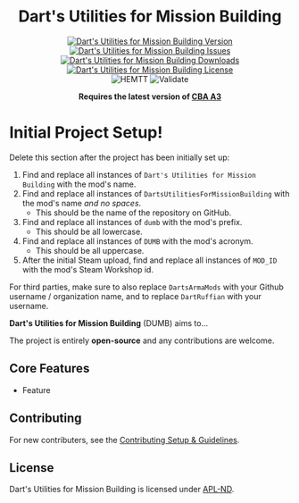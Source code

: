 <!-- If you want to make changes to this README, you need to also modify the README.md in the docs folder as well -->

<h1 align="center">Dart's Utilities for Mission Building</h1>
<p align="center">
    <a href="https://github.com/DartsArmaMods/DartsUtilitiesForMissionBuilding/releases/latest">
        <img src="https://img.shields.io/badge/Version-0.0.0-blue?style=flat-square" alt="Dart's Utilities for Mission Building Version">
    </a>
    <a href="https://github.com/DartsArmaMods/DartsUtilitiesForMissionBuilding/issues">
        <img src="https://img.shields.io/github/issues-raw/DartsArmaMods/DartsUtilitiesForMissionBuilding.svg?style=flat-square&label=Issues" alt="Dart's Utilities for Mission Building Issues">
    </a>
    <a href="https://steamcommunity.com/sharedfiles/filedetails/?id=MOD_ID">
        <img src="https://img.shields.io/steam/downloads/MOD_ID.svg?style=flat-square&label=Downloads" alt="Dart's Utilities for Mission Building Downloads">
    </a>
    <a href="https://github.com/DartsArmaMods/DartsUtilitiesForMissionBuilding/blob/master/LICENSE">
        <img src="https://img.shields.io/badge/License-APL ND-red?style=flat-square" alt="Dart's Utilities for Mission Building License">
    </a>
    <br>
    <img src="https://img.shields.io/github/actions/workflow/status/DartsArmaMods/DartsUtilitiesForMissionBuilding/hemtt.yml?style=flat-square&label=HEMTT" alt="HEMTT">
    <img src="https://img.shields.io/github/actions/workflow/status/DartsArmaMods/DartsUtilitiesForMissionBuilding/arma.yml?style=flat-square&label=Validate" alt="Validate">
</p>

<p align="center">
    <b>Requires the latest version of <a href="https://github.com/CBATeam/CBA_A3/releases/latest">CBA A3</a></b>
</p>

# Initial Project Setup!
Delete this section after the project has been initially set up:
1. Find and replace all instances of `Dart's Utilities for Mission Building` with the mod's name.
2. Find and replace all instances of `DartsUtilitiesForMissionBuilding` with the mod's name *and no spaces*.
   - This should be the name of the repository on GitHub.
3. Find and replace all instances of `dumb` with the mod's prefix.
   - This should be all lowercase.
4. Find and replace all instances of `DUMB` with the mod's acronym.
   - This should be all uppercase.
5. After the initial Steam upload, find and replace all instances of `MOD_ID` with the mod's Steam Workshop id.

For third parties, make sure to also replace `DartsArmaMods` with your Github username / organization name, and to replace `DartRuffian` with your username.

**Dart's Utilities for Mission Building** (DUMB) aims to...

The project is entirely **open-source** and any contributions are welcome.

## Core Features
- Feature

## Contributing
For new contributers, see the [Contributing Setup & Guidelines](./.github/CONTRIBUTING.md).

## License
Dart's Utilities for Mission Building is licensed under [APL-ND](./LICENSE.md).
